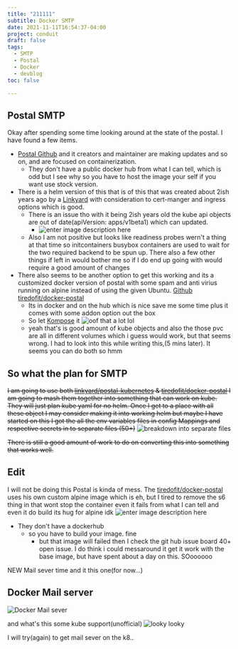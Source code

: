 ```yaml
---
title: "211111"
subtitle: Docker SMTP
date: 2021-11-11T16:54:37-04:00
project: conduit
draft: false
tags:
  - SMTP
  - Postal
  - Docker
  - devblog  
toc: false

---
```


## Postal SMTP

Okay after spending some time looking around at the state of the postal. I have found a few items.

- [Postal Github](https://github.com/postalserver/postal) and it creators and maintainer are making updates and so on, and are focused on containerization.
	- They don't have a public docker hub from what I can tell, which is odd but I see why so you have to host the image your self if you want use stock version.
- There is a helm version of this that is of this that was created  about 2ish years ago by a [Linkyard](https://github.com/linkyard/postal-kubernetes) with consideration to cert-manger and ingress options which is good. 
	- There is an issue tho with it being 2ish years old the kube api objects are out of date(apiVersion: apps/v1beta1) which can updated.
		- ![enter image description here](https://i.imgur.com/nX7sGxJ.png)
	-  Also I am not positive but looks like readiness probes wern't a thing at that time so initcontainers busybox containers are used to wait for the two required backend to be spun up. There also a few other things if left in would bother me so if I do end up going with would require a good amount of changes
- There also seems to be another option to get this working and its a customized docker version of postal with some spam and anti virius running on  alpine instead of using the given Ubuntu. [Github tiredofit/docker-postal](https://github.com/tiredofit/docker-postal)
	- Its in docker and on the hub which is nice save me some time plus it comes with some addon option out the box
	- So let [Kompose](https://kompose.io/)  it ![oof that a lot lol](https://i.imgur.com/yOkkz7b.png)
	- yeah that's is good amount of kube objects and also the those  pvc are all in different volumes which i guess would work, but that seems wrong. I had to look into this while writing this,(5 mins later). It seems you can do both so hmm

## So what the plan for SMTP 
  ~~I am going to use both [linkyard/postal-kubernetes](https://github.com/linkyard/postal-kubernetes) & [tiredofit/docker-postal](https://github.com/tiredofit/docker-postal) I am going to mash them together into something that can work on kube.  They will just plan kube yaml for no helm. Once I get to a place with all these object I may consider making it into working helm but maybe
I have started on this I got the all the env variables  files in config Mappings and respective secrets in to separate files (50+)~~ 
![breakdown into separate files ](https://i.imgur.com/7dWhH6d.png)

~~There is still a good amount of work to do on converting this into something that works well.~~

## Edit
I will not be doing this Postal is kinda of mess. 
The [tiredofit/docker-postal](https://github.com/tiredofit/docker-postal) uses his own custom alpine image which is eh, but I tired to remove the s6 thing in that wont stop the container even it fails from what I can tell and even it do build its hug for alpine idk 
![enter image description here](https://i.imgur.com/jmumDVL.png)
- They don't have a dockerhub 
	- so you have to build your image. fine
		- but that image will failed then I check the git hub issue board 40+ open issue. I do think i could messaround it get it work with the base image, but have spent about a day on this. SOoooooo

NEW Mail sever time and it this one(for now...) 
## Docker Mail server
![Docker Mail sever](https://i.imgur.com/rFN8R3T.png)
 
and what's this some kube support(unofficial) 
![looky looky](https://i.imgur.com/3SjZbqh.png)


I will try(again) to get mail sever on the k8..